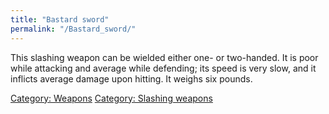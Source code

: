 ```yaml
---
title: "Bastard sword"
permalink: "/Bastard_sword/"
---
```


This slashing weapon can be wielded either one- or two-handed. It is
poor while attacking and average while defending; its speed is very
slow, and it inflicts average damage upon hitting. It weighs six pounds.

[Category: Weapons](Category:_Weapons "wikilink") [Category: Slashing
weapons](Category:_Slashing_weapons "wikilink")